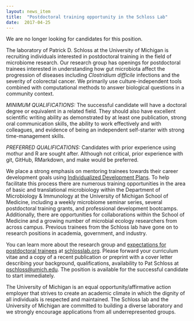 ```yaml
---
layout: news_item
title:  "Postdoctoral training opportunity in the Schloss Lab"
date:  2017-04-25
---
```

We are no longer looking for candidates for this position.


The laboratory of Patrick D. Schloss at the University of Michigan is recruiting individuals interested in postdoctoral training in the field of microbiome research. Our research group has openings for postdoctoral trainees interested in understanding how gut microbiota affect the progression of diseases including *Clostridium difficile* infections and the severity of colorectal cancer. We primarily use culture-independent tools combined with computational methods to answer biological questions in a community context.

*MINIMUM QUALIFICATIONS:* The successful candidate will have a doctoral degree or equivalent in a related field. They should also have excellent scientific writing ability as demonstrated by at least one publication, strong oral communication skills, the ability to work effectively and with colleagues, and evidence of being an independent self-starter with strong time-management skills.

*PREFERRED QUALIFICATIONS:* Candidates with prior experience using mothur and R are sought after. Although not critical, prior experience with git, GitHub, RMarkdown, and make would be preferred.

We place a strong emphasis on mentoring trainees towards their career development goals using [Individualized Development Plans](http://myidp.sciencecareers.org). To help facilitate this process there are numerous training opportunities in the area of basic and translational microbiology within the Department of Microbiology & Immunology at the University of Michigan School of Medicine, including a weekly microbiome seminar series, several postdoctoral training grants, and professional development bootcamps. Additionally, there are opportunities for collaborations within the School of Medicine and a growing number of microbial ecology researchers from across campus. Previous trainees from the Schloss lab have gone on to research positions in academia, government, and industry.

You can learn more about the research group and [expectations for postdoctoral trainees](http://www.schlosslab.org/fish_bowl/expectations.html) at [schlosslab.org](http://www.schlosslab.org). Please forward your curriculum vitae and a copy of a recent publication or preprint with a cover letter describing your background, qualifications, availability to Pat Schloss at pschloss@umich.edu. The position is available for the successful candidate to start immediately.

The University of Michigan is an equal opportunity/affirmative action employer that strives to create an academic climate in which the dignity of all individuals is respected and maintained. The Schloss lab and the University of Michigan are committed to building a diverse laboratory and we strongly encourage applications from all underrepresented groups.

